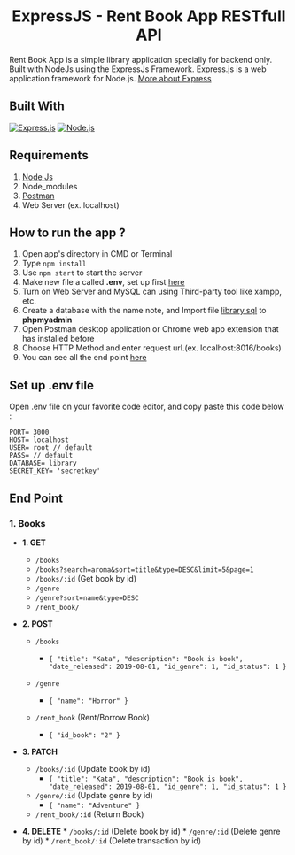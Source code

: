 <h1 align="center">ExpressJS - Rent Book App RESTfull API</h1>



Rent Book App is a simple library application specially for backend only. Built with NodeJs using the ExpressJs Framework.
Express.js is a web application framework for Node.js. [More about Express](https://en.wikipedia.org/wiki/Express.js)
## Built With
[![Express.js](https://img.shields.io/badge/Express.js-4.x-orange.svg?style=rounded-square)](https://expressjs.com/en/starter/installing.html)
[![Node.js](https://img.shields.io/badge/Node.js-v.10.16-green.svg?style=rounded-square)](https://nodejs.org/)

## Requirements
1. <a href="https://nodejs.org/en/download/">Node Js</a>
2. Node_modules
3. <a href="https://www.getpostman.com/">Postman</a>
4. Web Server (ex. localhost)

## How to run the app ?
1. Open app's directory in CMD or Terminal
2. Type `npm install`
3. Use `npm start` to start the server
4. Make new file a called **.env**, set up first [here](#set-up-env-file)
5. Turn on Web Server and MySQL can using Third-party tool like xampp, etc.
6. Create a database with the name note, and Import file [library.sql](library.sql) to **phpmyadmin**
7. Open Postman desktop application or Chrome web app extension that has installed before
8. Choose HTTP Method and enter request url.(ex. localhost:8016/books)
9. You can see all the end point [here](#end-point)

## Set up .env file
Open .env file on your favorite code editor, and copy paste this code below :
```
PORT= 3000
HOST= localhost
USER= root // default
PASS= // default
DATABASE= library
SECRET_KEY= 'secretkey'
```

## End Point

### 1. Books
  * **1. GET**
    * `/books`
    * `/books?search=aroma&sort=title&type=DESC&limit=5&page=1`
    * `/books/:id` (Get book by id)
    * `/genre`
    * `/genre?sort=name&type=DESC`
    * `/rent_book/` 


  * **2. POST**
    * `/books`
      * ``` { "title": "Kata", "description": "Book is book", "date_released": 2019-08-01, "id_genre": 1, "id_status": 1 } ```

    * `/genre`
       * ``` { "name": "Horror" } ```

    * `/rent_book` (Rent/Borrow Book)
       * ``` { "id_book": "2" } ```

   * **3. PATCH**
     * `/books/:id` (Update book by id)
        * ``` { "title": "Kata", "description": "Book is book", "date_released": 2019-08-01, "id_genre": 1, "id_status": 1 } ```
     * `/genre/:id` (Update genre by id)
        * ``` { "name": "Adventure" } ```
     * `/rent_book/:id` (Return Book)

   * **4. DELETE**
    * `/books/:id` (Delete book by id)
    * `/genre/:id` (Delete genre by id)
    * `/rent_book/:id` (Delete transaction by id)
